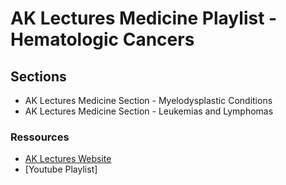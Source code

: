 # AK Lectures Medicine Playlist - Hematologic Cancers

## Sections

- AK Lectures Medicine Section - Myelodysplastic Conditions
- AK Lectures Medicine Section - Leukemias and Lymphomas

### Ressources

- [AK Lectures Website](https://aklectures.com/subject/medical/oncology/hematologic-cancers)
- [Youtube Playlist]

